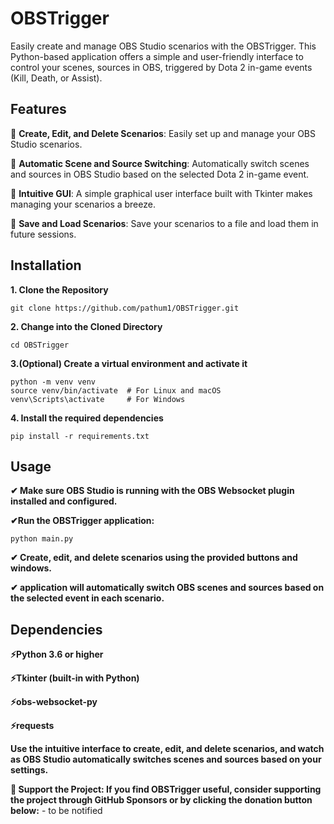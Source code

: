 # **OBSTrigger**

Easily create and manage OBS Studio scenarios with the OBSTrigger. This Python-based application offers a simple and user-friendly interface to control your scenes, sources in OBS, triggered by Dota 2 in-game events (Kill, Death, or Assist).

## **Features**

🔷 **Create, Edit, and Delete Scenarios**: Easily set up and manage your OBS Studio scenarios.

🔷 **Automatic Scene and Source Switching**: Automatically switch scenes and sources in OBS Studio based on the selected Dota 2 in-game event.

🔷 **Intuitive GUI**: A simple graphical user interface built with Tkinter makes managing your scenarios a breeze.

🔷 **Save and Load Scenarios**: Save your scenarios to a file and load them in future sessions.

## **Installation**

**1. Clone the Repository**

```
git clone https://github.com/pathum1/OBSTrigger.git
```

**2. Change into the Cloned Directory**

```
cd OBSTrigger
```

**3.(Optional) Create a virtual environment and activate it**

```
python -m venv venv
source venv/bin/activate  # For Linux and macOS
venv\Scripts\activate     # For Windows
```

**4. Install the required dependencies**
```
pip install -r requirements.txt
```


## **Usage**
**✔ Make sure OBS Studio is running with the OBS Websocket plugin installed and configured.**

**✔Run the OBSTrigger application:**

```
python main.py
```

**✔ Create, edit, and delete scenarios using the provided buttons and windows.**

**✔ application will automatically switch OBS scenes and sources based on the selected event in each scenario.**


## **Dependencies** 

**⚡Python 3.6 or higher**

**⚡Tkinter (built-in with Python)**

**⚡obs-websocket-py**

**⚡requests**

**Use the intuitive interface to create, edit, and delete scenarios, and watch as OBS Studio automatically switches scenes and sources based on your settings.**

**🌟 Support the Project: If you find OBSTrigger useful, consider supporting the project through GitHub Sponsors or by clicking the donation button below:** - to be notified


